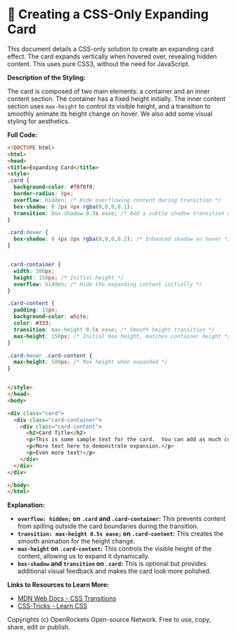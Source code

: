 # 🐞 Creating a CSS-Only Expanding Card


This document details a CSS-only solution to create an expanding card effect.  The card expands vertically when hovered over, revealing hidden content. This uses pure CSS3, without the need for JavaScript.

**Description of the Styling:**

The card is composed of two main elements: a container and an inner content section. The container has a fixed height initially.  The inner content section uses `max-height` to control its visible height, and a transition to smoothly animate its height change on hover.  We also add some visual styling for aesthetics.

**Full Code:**

```html
<!DOCTYPE html>
<html>
<head>
<title>Expanding Card</title>
<style>
.card {
  background-color: #f0f0f0;
  border-radius: 8px;
  overflow: hidden; /* Hide overflowing content during transition */
  box-shadow: 0 2px 4px rgba(0,0,0,0.1);
  transition: box-shadow 0.3s ease; /* Add a subtle shadow transition on hover */
}

.card:hover {
  box-shadow: 0 4px 8px rgba(0,0,0,0.2); /* Enhanced shadow on hover */
}


.card-container {
  width: 300px;
  height: 150px; /* Initial height */
  overflow: hidden; /* Hide the expanding content initially */
}

.card-content {
  padding: 15px;
  background-color: white;
  color: #333;
  transition: max-height 0.5s ease; /* Smooth height transition */
  max-height: 150px; /* Initial max height, matches container height */
}

.card:hover .card-content {
  max-height: 500px; /* Max height when expanded */
}


</style>
</head>
<body>

<div class="card">
  <div class="card-container">
    <div class="card-content">
      <h2>Card Title</h2>
      <p>This is some sample text for the card.  You can add as much content as you like.  The card will expand to fit.</p>
      <p>More text here to demonstrate expansion.</p>
      <p>Even more text!</p>
    </div>
  </div>
</div>

</body>
</html>
```

**Explanation:**

*   **`overflow: hidden;` on `.card` and `.card-container`:** This prevents content from spilling outside the card boundaries during the transition.
*   **`transition: max-height 0.5s ease;` on `.card-content`:** This creates the smooth animation for the height change.
*   **`max-height` on `.card-content`:** This controls the visible height of the content, allowing us to expand it dynamically.
*   **`box-shadow` and `transition` on `.card`:** This is optional but provides additional visual feedback and makes the card look more polished.

**Links to Resources to Learn More:**

*   [MDN Web Docs - CSS Transitions](https://developer.mozilla.org/en-US/docs/Web/CSS/transition)
*   [CSS-Tricks - Learn CSS](https://css-tricks.com/)


Copyrights (c) OpenRockets Open-source Network. Free to use, copy, share, edit or publish.

